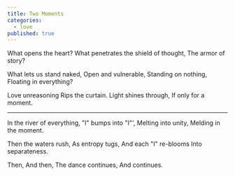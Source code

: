 ```yaml
---
title: Two Moments
categories:
  - love
published: true
---
```


What opens the heart?
What penetrates the shield of thought,
The armor of story?

What lets us stand naked,
Open and vulnerable,
Standing on nothing,
Floating in everything?

Love unreasoning 
Rips the curtain.
Light shines through, 
If only for a moment.

---

In the river of everything,
"I" bumps into "I"',
Melting into unity,
Melding in the moment.

Then the waters rush,
As entropy tugs,
And each "I" re-blooms
Into separateness.

Then, 
And then,
The dance continues,
And continues.
